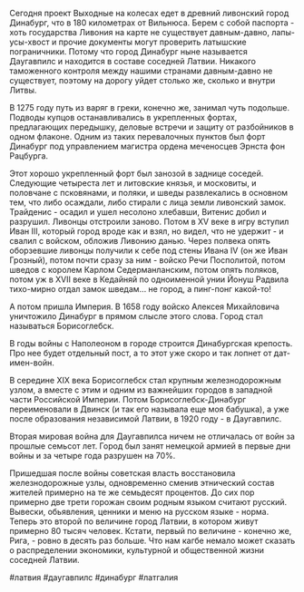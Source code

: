 Сегодня проект Выходные на колесах едет в древний ливонский город Динабург, что в 180 километрах от Вильнюса. Берем с собой паспорта - хоть государства Ливония на карте не существует давным-давно, лапы-усы-хвост и прочие документы могут проверить латышские пограничники. Потому что город Динабург ныне называется Даугавпилс и находится в составе соседней Латвии. Никакого таможенного контроля между нашими странами давным-давно не существует, поэтому на дорогу уйдет столько же, сколько и внутри Литвы.

В 1275 году путь из варяг в греки, конечно же, занимал чуть подольше. Подводы купцов останавливались в укрепленных фортах, предлагающих передышку, деловые встречи и защиту от разбойников в одном флаконе.  Одним из таких перевалочных пунктов был форт Динабург под управлением магистра ордена меченосцев Эрнста фон Рацбурга.

Этот хорошо укрепленный форт был занозой в заднице соседей. Следующие четыреста лет и литовские князья, и московиты, и половчане с псковянами, и поляки, и шведы развлекались в основном тем, что либо осаждали, либо стирали с лица земли ливонский замок. Трайденис - осадил и ушел несолоно хлебавши, Витенис добил и разрушил. Ливонцы отстроили заново. Потом в XV веке в игру вступил Иван III, который город вроде как и взял, но видел, что не удержит - и свалил с войском, обложив Ливонию данью. Через полвека опять оборзевшие ливонцы получили к себе под стены Ивана IV (он же Иван Грозный), потом почти сразу за ним - войско Речи Посполитой, потом шведов с королем Карлом Седерманланским, потом опять поляков, потом уж в XVII веке в Кедайняй по одноименной унии Йонуш Радвила тихо-мирно отдал замок шведам... не город, а пинг-понг какой-то!

А потом пришла Империя. В 1658 году войско Алексея Михайловича уничтожило Динабург в  прямом слысле этого слова. Город стал называться Борисоглебск.

В годы войны с Наполеоном в городе строится Динабургская крепость. Про нее будет отдельный пост, а то этот уже скоро и так лопнет от дат-имен-войн.

В середине XIX века Борисоглебск стал крупным железнодорожным узлом, а вместе с этим и одним из важнейших городов в западной части Российской Империи. Потом Борисоглебск-Динабург переименовали в Двинск (и так его называла еще моя бабушка), а уже после образования независимой Латвии, в 1920 году - в Даугавпилс.

Вторая мировая война для Даугавпилса ничем не отличалась от войн за прошлые семьсот лет. Город был занят немецкой армией в первые дни войны и за четыре года разрушен на 70%.

Пришедшая после войны советская власть восстановила железнодорожные узлы, одновременно сменив этнический состав жителей примерно на те же семьдесят процентов. До сих пор примерно две трети горожан своим родным языком считают русский. Вывески, обьявления, ценники и меню на русском языке - норма. Теперь это второй по величине город Латвии, в котором живут примерно 80 тысяч человек. Кстати, первый по величине - конечно же, Рига, - ровно в десять раз больше. Что нам кагбе немало может сказать о распределении экономики, культурной и общественной жизни соседней Латвии.

#латвия #даугавпилс #динабург #латгалия

